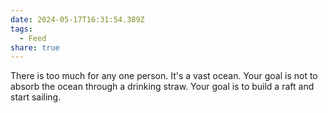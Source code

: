 ```yaml
---
date: 2024-05-17T16:31:54.389Z
tags:
  - Feed
share: true
---
```

There is too much for any one person. It's a vast ocean. Your goal is not to absorb the ocean through a drinking straw. Your goal is to build a raft and start sailing.